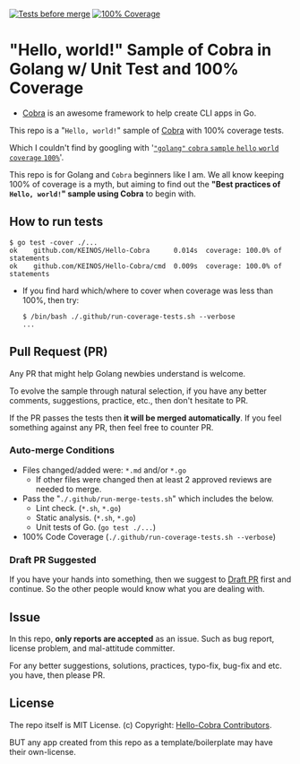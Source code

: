 <!-- markdownlint-disable MD001 MD041 -->
[![Tests before merge](https://github.com/KEINOS/Hello-Cobra/workflows/Tests%20before%20merge/badge.svg)](https://github.com/KEINOS/Hello-Cobra/actions?query=workflow%3A%22Tests+before+merge%22 "View status on GitHub")
[![100% Coverage](https://github.com/KEINOS/Hello-Cobra/workflows/100%25%20Coverage/badge.svg)](https://github.com/KEINOS/Hello-Cobra/actions?query=workflow%3A%22100%25+Coverage%22 "View status on GitHub")

# "Hello, world!" Sample of Cobra in Golang w/ Unit Test and 100% Coverage

- [Cobra](https://cobra.dev/) is an awesome framework to help create CLI apps in Go.

This repo is a "`Hello, world!`" sample of [Cobra](https://cobra.dev/) with 100% coverage tests.

Which I couldn't find by googling with '[`"golang"` `cobra` `sample` `hello` `world` `coverage` `100%`](https://www.google.com/search?q=%22golang%22+cobra+sample+hello+world+coverage+100%)'.

This repo is for Golang and `Cobra` beginners like I am. We all know keeping 100% of coverage is a myth, but aiming to find out the **"Best practices of `Hello, world!`" sample using Cobra** to begin with.

## How to run tests

```shellsession
$ go test -cover ./...
ok    github.com/KEINOS/Hello-Cobra      0.014s  coverage: 100.0% of statements
ok    github.com/KEINOS/Hello-Cobra/cmd  0.009s  coverage: 100.0% of statements
```

- If you find hard which/where to cover when coverage was less than 100%, then try:

  ```shellsession
  $ /bin/bash ./.github/run-coverage-tests.sh --verbose
  ...
  ```

## Pull Request (PR)

Any PR that might help Golang newbies understand is welcome.

To evolve the sample through natural selection, if you have any better comments, suggestions, practice, etc., then don't hesitate to PR.

If the PR passes the tests then **it will be merged automatically**. If you feel something against any PR, then feel free to counter PR.

### Auto-merge Conditions

- Files changed/added were: `*.md` and/or `*.go`
  - If other files were changed then at least 2 approved reviews are needed to merge.
- Pass the "`./.github/run-merge-tests.sh`" which includes the below.
  - Lint check. (`*.sh`, `*.go`)
  - Static analysis. (`*.sh`, `*.go`)
  - Unit tests of Go. (`go test ./...`)
- 100% Code Coverage (`./.github/run-coverage-tests.sh --verbose`)

### Draft PR Suggested

If you have your hands into something, then we suggest to [Draft PR](https://github.blog/2019-02-14-introducing-draft-pull-requests/) first and continue. So the other people would know what you are dealing with.

## Issue

In this repo, **only reports are accepted** as an issue. Such as bug report, license problem, and mal-attitude committer.

For any better suggestions, solutions, practices, typo-fix, bug-fix and etc. you have, then please PR.

## License

The repo itself is MIT License. (c) Copyright: [Hello-Cobra Contributors](https://github.com/KEINOS/Hello-Cobra/graphs/contributors).

BUT any app created from this repo as a template/boilerplate may have their own-license.

<!-- WIP
## Codespaces and VSCode Friendly

This repo works on [GitHub Codespaces](https://github.com/features/codespaces) which lets you edit/code online.

1. [Request early access](https://github.com/features/codespaces/signup) and wait to be accepted.
2. [Fork](https://docs.github.com/en/free-pro-team@latest/github/getting-started-with-github/fork-a-repo) this repo to your GitHub account.
3. Open the forked repo in GitHub and select ”`Open with Codespaces`" dropdown menu in the upper right "`↓ Code`" button.
4. Create/add a "`New codespace`" and wait until the Docker image gets built.
-->
